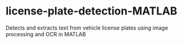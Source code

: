 # license-plate-detection-MATLAB
Detects and extracts text from vehicle license plates using image processing and OCR in MATLAB
